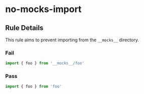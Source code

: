 # no-mocks-import

<!-- end auto-generated rule header -->

## Rule Details

This rule aims to prevent importing from the `__mocks__` directory.

### Fail

```ts
import { foo } from '__mocks__/foo'
```

### Pass

```ts
import { foo } from 'foo'
```
